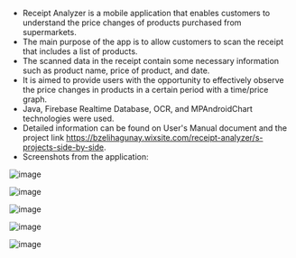 * Receipt Analyzer is a mobile application that enables customers to understand the price changes of products purchased from supermarkets. 
* The main purpose of the app is to allow customers to scan the receipt that includes a list of products.
* The scanned data in the receipt contain some necessary information such as product name, price of product, and date.
* It is aimed to provide users with the opportunity to effectively observe the price changes in products in a certain period with a time/price graph.
* Java, Firebase Realtime Database, OCR, and MPAndroidChart technologies were used.
* Detailed information can be found on User's Manual document and the project link https://bzelihagunay.wixsite.com/receipt-analyzer/s-projects-side-by-side.
* Screenshots from the application:

![image](https://github.com/user-attachments/assets/372706b6-9d21-4a56-a152-ab720f5528b3)

![image](https://github.com/user-attachments/assets/e32cd089-d5b5-4464-8527-eab74735c0b5)

![image](https://github.com/user-attachments/assets/9af6784d-2337-4c60-b05a-366476d3140e)

![image](https://github.com/user-attachments/assets/fc15ae0d-f61e-4886-84d2-1bbe5e547315)

![image](https://github.com/user-attachments/assets/95a67c6a-4087-4150-8a0d-e60166cd1b91)
